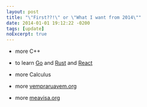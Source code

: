 ```yaml
---
layout: post
title: "\"First??!\" or \"What I want from 2014\""
date: 2014-01-01 19:12:22 -0200
tags: [update]
noExcerpt: true
---
```


- more C++

- to learn [Go](http://golang.org) and [Rust](http://github.com/mozilla/rust) and [React](http://facebook.github.io/react/)

- more Calculus

- more [vempraruavem.org]()

- more [meavisa.org]()
